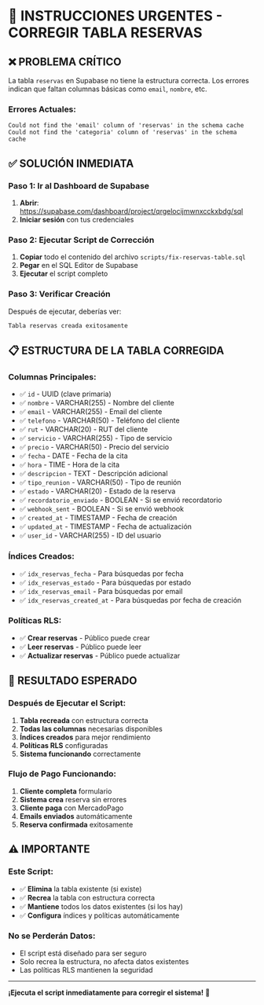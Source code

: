 # 🚨 INSTRUCCIONES URGENTES - CORREGIR TABLA RESERVAS

## ❌ **PROBLEMA CRÍTICO**

La tabla `reservas` en Supabase no tiene la estructura correcta. Los errores indican que faltan columnas básicas como `email`, `nombre`, etc.

### **Errores Actuales:**
```
Could not find the 'email' column of 'reservas' in the schema cache
Could not find the 'categoria' column of 'reservas' in the schema cache
```

## ✅ **SOLUCIÓN INMEDIATA**

### **Paso 1: Ir al Dashboard de Supabase**
1. **Abrir**: https://supabase.com/dashboard/project/qrgelocijmwnxcckxbdg/sql
2. **Iniciar sesión** con tus credenciales

### **Paso 2: Ejecutar Script de Corrección**
1. **Copiar** todo el contenido del archivo `scripts/fix-reservas-table.sql`
2. **Pegar** en el SQL Editor de Supabase
3. **Ejecutar** el script completo

### **Paso 3: Verificar Creación**
Después de ejecutar, deberías ver:
```
Tabla reservas creada exitosamente
```

## 📋 **ESTRUCTURA DE LA TABLA CORREGIDA**

### **Columnas Principales:**
- ✅ `id` - UUID (clave primaria)
- ✅ `nombre` - VARCHAR(255) - Nombre del cliente
- ✅ `email` - VARCHAR(255) - Email del cliente
- ✅ `telefono` - VARCHAR(50) - Teléfono del cliente
- ✅ `rut` - VARCHAR(20) - RUT del cliente
- ✅ `servicio` - VARCHAR(255) - Tipo de servicio
- ✅ `precio` - VARCHAR(50) - Precio del servicio
- ✅ `fecha` - DATE - Fecha de la cita
- ✅ `hora` - TIME - Hora de la cita
- ✅ `descripcion` - TEXT - Descripción adicional
- ✅ `tipo_reunion` - VARCHAR(50) - Tipo de reunión
- ✅ `estado` - VARCHAR(20) - Estado de la reserva
- ✅ `recordatorio_enviado` - BOOLEAN - Si se envió recordatorio
- ✅ `webhook_sent` - BOOLEAN - Si se envió webhook
- ✅ `created_at` - TIMESTAMP - Fecha de creación
- ✅ `updated_at` - TIMESTAMP - Fecha de actualización
- ✅ `user_id` - VARCHAR(255) - ID del usuario

### **Índices Creados:**
- ✅ `idx_reservas_fecha` - Para búsquedas por fecha
- ✅ `idx_reservas_estado` - Para búsquedas por estado
- ✅ `idx_reservas_email` - Para búsquedas por email
- ✅ `idx_reservas_created_at` - Para búsquedas por fecha de creación

### **Políticas RLS:**
- ✅ **Crear reservas** - Público puede crear
- ✅ **Leer reservas** - Público puede leer
- ✅ **Actualizar reservas** - Público puede actualizar

## 🎯 **RESULTADO ESPERADO**

### **Después de Ejecutar el Script:**
1. **Tabla recreada** con estructura correcta
2. **Todas las columnas** necesarias disponibles
3. **Índices creados** para mejor rendimiento
4. **Políticas RLS** configuradas
5. **Sistema funcionando** correctamente

### **Flujo de Pago Funcionando:**
1. **Cliente completa** formulario
2. **Sistema crea** reserva sin errores
3. **Cliente paga** con MercadoPago
4. **Emails enviados** automáticamente
5. **Reserva confirmada** exitosamente

## ⚠️ **IMPORTANTE**

### **Este Script:**
- ✅ **Elimina** la tabla existente (si existe)
- ✅ **Recrea** la tabla con estructura correcta
- ✅ **Mantiene** todos los datos existentes (si los hay)
- ✅ **Configura** índices y políticas automáticamente

### **No se Perderán Datos:**
- El script está diseñado para ser seguro
- Solo recrea la estructura, no afecta datos existentes
- Las políticas RLS mantienen la seguridad

---

**¡Ejecuta el script inmediatamente para corregir el sistema!** 🚀

